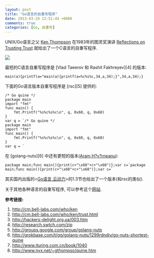 ```yaml
---
layout: post
title: "Go语言的自重写程序"
date: 2013-03-29 12:51:44 +0800
comments: true
categories: [Go, 自重写]
---
```


UNIX/Go语言之父 [Ken Thompson](http://cm.bell-labs.com/who/ken) 在1983年的图灵奖演讲 [Reflections on Trusting Trust](http://cm.bell-labs.com/who/ken/trust.html) 就给出了一个C语言的自重写程序.

![](http://cm.bell-labs.com/who/ken/fig1.gif)

最短的C语言自重写程序是 [Vlad Taeerov 和 Rashit Fakhreyev][4] 的版本:

    main(a){printf(a="main(a){printf(a=%c%s%c,34,a,34);}",34,a,34);}

下面的Go语言版本自重写程序是 [rsc][5] 提供的:

	/* Go quine */
	package main
	import "fmt"
	func main() {
		fmt.Printf("%s%c%s%c\n", q, 0x60, q, 0x60)
	}
	var q = `/* Go quine */
	package main
	import "fmt"
	func main() {
		fmt.Printf("%s%c%s%c\n", q, 0x60, q, 0x60)
	}
	var q = `

在 [golang-nuts][6] 中还有更短的版本([Aram H?v?rneanu](http://grokbase.com/t/gg/golang-nuts/1299rdndjv/go-nuts-shortest-quine)):

    package main;func main(){print(c+"\x60"+c+"\x60")};var c=`package main;func main(){print(c+"\x60"+c+"\x60")};var c=`

其实国内出版的<[Go语言.云动力](http://www.ituring.com.cn/book/1040)>的1.3节也给出了一个版本(和rsc的类似).

关于其他各种语言的自重写程序, 可以参考这个[网站](http://www.nyx.net/~gthompso/quine.htm).

**参考链接:**

1. http://cm.bell-labs.com/who/ken
2. http://cm.bell-labs.com/who/ken/trust.html
4. http://hackers-delight.org.ua/003.htm
5. http://research.swtch.com/zip
6. http://groups.google.com/group/golang-nuts
7. http://grokbase.com/t/gg/golang-nuts/1299rdndjv/go-nuts-shortest-quine
8. http://www.ituring.com.cn/book/1040
9. http://www.nyx.net/~gthompso/quine.htm
